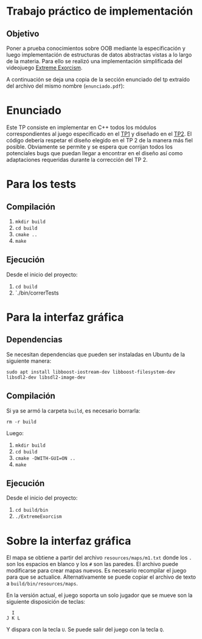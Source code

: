 # Trabajo práctico de implementación

## Objetivo
Poner a prueba conocimientos sobre OOB mediante la especificación y luego 
implementación de estructuras de datos abstractas vistas a lo largo de la materia. Para ello se realizó una implementación simplificada del videojuego [Extreme Exorcism](https://www.youtube.com/watch?v=yqgM4GEYlds).

A continuación se deja una copia de la sección enunciado del tp extraído del archivo del mismo nombre (`enunciado.pdf`):


# Enunciado

Este TP consiste en implementar en C++ todos los módulos correspondientes al juego especificado en el [TP1](tp2/tp1.pdf) y diseñado en el [TP2](tp2/enunciado.pdf).
El código debería respetar el diseño elegido en el TP 2 de la manera más fiel posible. Obviamente se permite y
se espera que corrijan todos los potenciales bugs que puedan llegar a encontrar en el diseño así como adaptaciones
requeridas durante la corrección del TP 2.


# Para los tests

## Compilación

1. `mkdir build`
2. `cd build`
3. `cmake ..`
4. `make`

## Ejecución

Desde el inicio del proyecto:

1. `cd build`
2. `./bin/correrTests


# Para la interfaz gráfica

## Dependencias

Se necesitan dependencias que pueden ser instaladas en Ubuntu de la siguiente
manera:

    sudo apt install libboost-iostream-dev libboost-filesystem-dev libsdl2-dev libsdl2-image-dev

## Compilación

Si ya se armó la carpeta `build`, es necesario borrarla:

    rm -r build

Luego:

1. `mkdir build`
2. `cd build`
3. `cmake -DWITH-GUI=ON ..`
4. `make`

## Ejecución

Desde el inicio del proyecto:

1. `cd build/bin`
2. `./ExtremeExorcism`

# Sobre la interfaz gráfica

El mapa se obtiene a partir del archivo `resources/maps/m1.txt` donde los `.` son los espacios
en blanco y los `#` son las paredes. El archivo puede modificarse para crear mapas nuevos. Es necesario recompilar el 
juego para que se actualice. Alternativamente se puede copiar el archivo de texto a `build/bin/resources/maps`.

En la versión actual, el juego soporta un solo jugador que se mueve son la siguiente disposición de teclas:
```
  I  
J K L
```

Y dispara con la tecla `U`.
Se puede salir del juego con la tecla `Q`.

